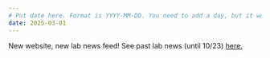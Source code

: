 ```yaml
---
# Put date here. Format is YYYY-MM-DD. You need to add a day, but it won't display.
date: 2025-03-01
---
```

New website, new lab news feed! See past lab news (until 10/23) [here.](https://3dim.northwestern.edu/labnewsarchive/)

